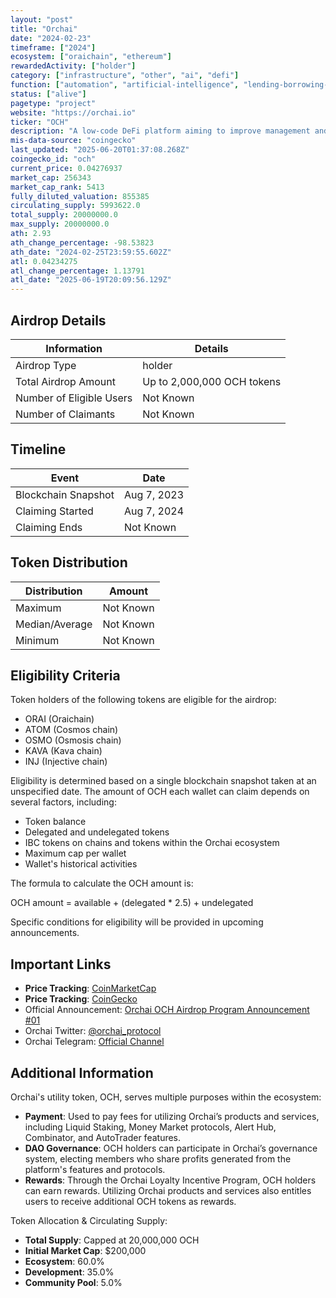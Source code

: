 ```yaml
---
layout: "post"
title: "Orchai"
date: "2024-02-23"
timeframe: ["2024"]
ecosystem: ["oraichain", "ethereum"]
rewardedActivity: ["holder"]
category: ["infrastructure", "other", "ai", "defi"]
function: ["automation", "artificial-intelligence", "lending-borrowing-protocols", "integration", "decentralized-finance"]
status: ["alive"]
pagetype: "project"
website: "https://orchai.io"
ticker: "OCH"
description: "A low-code DeFi platform aiming to improve management and investing strategies while optimizing asset flow with AI-powered protocols and features."
mis-data-source: "coingecko"
last_updated: "2025-06-20T01:37:08.268Z"
coingecko_id: "och"
current_price: 0.04276937
market_cap: 256343
market_cap_rank: 5413
fully_diluted_valuation: 855385
circulating_supply: 5993622.0
total_supply: 20000000.0
max_supply: 20000000.0
ath: 2.93
ath_change_percentage: -98.53823
ath_date: "2024-02-25T23:59:55.602Z"
atl: 0.04234275
atl_change_percentage: 1.13791
atl_date: "2025-06-19T20:09:56.129Z"
---
```


## Airdrop Details

| Information              | Details                    |
| ------------------------ | -------------------------- |
| Airdrop Type             | holder                     |
| Total Airdrop Amount     | Up to 2,000,000 OCH tokens |
| Number of Eligible Users | Not Known                  |
| Number of Claimants      | Not Known                  |

## Timeline

| Event               | Date        |
| ------------------- | ----------- |
| Blockchain Snapshot | Aug 7, 2023 |
| Claiming Started    | Aug 7, 2024 |
| Claiming Ends       | Not Known   |

## Token Distribution

| Distribution   | Amount    |
| -------------- | --------- |
| Maximum        | Not Known |
| Median/Average | Not Known |
| Minimum        | Not Known |

## Eligibility Criteria

Token holders of the following tokens are eligible for the airdrop:

- ORAI (Oraichain)
- ATOM (Cosmos chain)
- OSMO (Osmosis chain)
- KAVA (Kava chain)
- INJ (Injective chain)

Eligibility is determined based on a single blockchain snapshot taken at an unspecified date. The amount of OCH each wallet can claim depends on several factors, including:

- Token balance
- Delegated and undelegated tokens
- IBC tokens on chains and tokens within the Orchai ecosystem
- Maximum cap per wallet
- Wallet's historical activities

The formula to calculate the OCH amount is:

OCH amount = available + (delegated \* 2.5) + undelegated

Specific conditions for eligibility will be provided in upcoming announcements.

## Important Links

- **Price Tracking**: [CoinMarketCap](https://coinmarketcap.com/currencies/och)
- **Price Tracking**: [CoinGecko](https://www.coingecko.com/en/coins/och)
- Official Announcement: [Orchai OCH Airdrop Program Announcement #01](https://blog.orchai.io/orchai-och-airdrop-program-announcement-01-overall-information-2cdea3e11c96)
- Orchai Twitter: [@orchai_protocol](https://twitter.com/orchai_protocol)
- Orchai Telegram: [Official Channel](https://t.me/orchai_official)

## Additional Information

Orchai's utility token, OCH, serves multiple purposes within the ecosystem:

- **Payment**: Used to pay fees for utilizing Orchai’s products and services, including Liquid Staking, Money Market protocols, Alert Hub, Combinator, and AutoTrader features.
- **DAO Governance**: OCH holders can participate in Orchai’s governance system, electing members who share profits generated from the platform's features and protocols.
- **Rewards**: Through the Orchai Loyalty Incentive Program, OCH holders can earn rewards. Utilizing Orchai products and services also entitles users to receive additional OCH tokens as rewards.

Token Allocation & Circulating Supply:

- **Total Supply**: Capped at 20,000,000 OCH
- **Initial Market Cap**: $200,000
- **Ecosystem**: 60.0%
- **Development**: 35.0%
- **Community Pool**: 5.0%